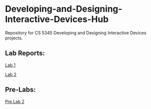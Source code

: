 # Developing-and-Designing-Interactive-Devices-Hub
Repository for CS 5345 Developing and Designing Interactive Devices projects.

## Lab Reports:
[Lab 1](https://github.com/bendnorman/IDD-Fa18-Lab1/blob/master/README.md)

[Lab 2](https://github.com/bendnorman/IDD-Fa18-Lab2)


## Pre-Labs:
[Pre Lab 2](preLab2.md)
